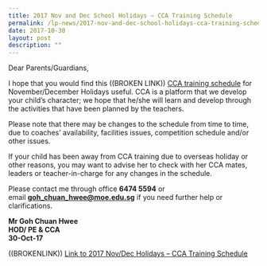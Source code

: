 ```yaml
---
title: 2017 Nov and Dec School Holidays – CCA Training Schedule
permalink: /lp-news/2017-nov-and-dec-school-holidays-cca-training-schedule/
date: 2017-10-30
layout: post
description: ""
---
```

Dear Parents/Guardians,

I hope that you would find this ((BROKEN LINK)) [CCA training schedule](https://docs.google.com/spreadsheets/d/1zzY9NTdBkko2dovyejGlshZJB7WDazRx8Moyq_bKNQY/edit?usp=sharing) for November/December Holidays useful. CCA is a platform that we develop your child’s character; we hope that he/she will learn and develop through the activities that have been planned by the teachers.

Please note that there may be changes to the schedule from time to time, due to coaches’ availability, facilities issues, competition schedule and/or other issues.

If your child has been away from CCA training due to overseas holiday or other reasons, you may want to advise her to check with her CCA mates, leaders or teacher-in-charge for any changes in the schedule.

Please contact me through office **6474 5594** or email [**goh\_chuan\_hwee@moe.edu.sg**](mailto:goh_chuan_hwee@moe.edu.sg) if you need further help or clarifications.

**Mr Goh Chuan Hwee**  
**HOD/ PE & CCA**  
**30-Oct-17**

((BROKENLINK))
[Link to 2017 Nov/Dec Holidays – CCA Training Schedule](https://docs.google.com/spreadsheets/d/1zzY9NTdBkko2dovyejGlshZJB7WDazRx8Moyq_bKNQY/edit?usp=sharing)